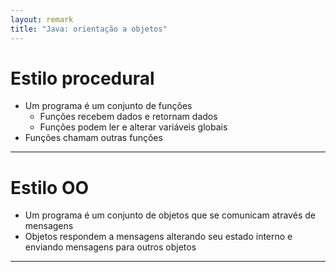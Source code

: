 ```yaml
---
layout: remark
title: "Java: orientação a objetos"
---
```


<div>

# Estilo procedural

- Um programa é um conjunto de funções
  - Funções recebem dados e retornam dados
  - Funções podem ler e alterar variáveis globais
- Funções chamam outras funções

---

# Estilo OO

- Um programa é um conjunto de objetos que se comunicam através de mensagens
- Objetos respondem a mensagens alterando seu estado interno e enviando mensagens para outros objetos

---




</div>